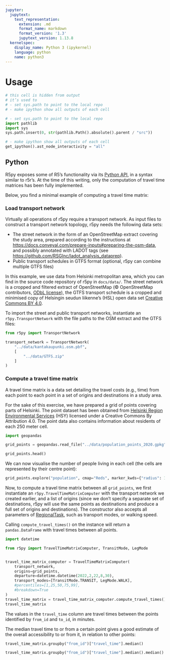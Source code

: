 ```yaml
---
jupyter:
  jupytext:
    text_representation:
      extension: .md
      format_name: markdown
      format_version: '1.3'
      jupytext_version: 1.13.8
  kernelspec:
    display_name: Python 3 (ipykernel)
    language: python
    name: python3
---
```


# Usage

```python nbsphinx="hidden" tags=["remove-cell"]
# this cell is hidden from output
# it’s used to 
# - set sys.path to point to the local repo
# - make ipython show all outputs of each cell

# - set sys.path to point to the local repo
import pathlib
import sys
sys.path.insert(0, str(pathlib.Path().absolute().parent / "src"))

# - make ipython show all outputs of each cell
get_ipython().ast_node_interactivity = "all"
```

## Python

R5py exposes some of R5’s functionality via its [Python API](reference.html), in a syntax similar to r5r’s. At the time of this writing, only the computation of travel time matrices has been fully implemented. 

Below, you find a minimal example of computing a travel time matrix:

<!-- #region tags=[] -->
### Load transport network

Virtually all operations of r5py require a transport network. As input files to construct a transport network topology, r5py needs the following data sets:

- The street network in the form of an OpenStreetMap extract covering the study area, prepared according to the instructions at https://docs.conveyal.com/prepare-inputs#preparing-the-osm-data, and possibly annotated with LADOT tags (see https://github.com/RSGInc/ladot_analysis_dataprep).
- Public transport schedules in GTFS format (optional, r5py can combine multiple GTFS files)

In this example, we use data from Helsinki metropolitan area, which you can find in the source code repository of r5py in `docs/data/`. The street network is a cropped and filtered extract of OpenStreetMap (© OpenStreetMap contributors, [ODbL license](https://www.openstreetmap.org/copyright)), the GTFS transport schedule is a cropped and minimised copy of Helsingin seudun liikenne’s (HSL) open data set [Creative Commons BY 4.0](https://www.hsl.fi/hsl/avoin-data#aineistojen-kayttoehdot).

To import the street and public transport networks, instantiate an `r5py.TransportNetwork` with the file paths to the OSM extract and the GTFS files:
<!-- #endregion -->

```python
from r5py import TransportNetwork

transport_network = TransportNetwork(
    "../data/kantakaupunki.osm.pbf",
    [
        "../data/GTFS.zip"
    ]
)
```

### Compute a travel time matrix

A travel time matrix is a data set detailing the travel costs (e.g., time) from each point to each point in a set of origins and destinations in a study area. 

For the sake of this exercise, we have prepared a grid of points covering parts of Helsinki. The point dataset has been obtained from [Helsinki Region Environmental Services](https://www.hsy.fi/en/environmental-information/open-data/avoin-data---sivut/population-grid-of-helsinki-metropolitan-area/) (HSY) licensed under a Creative Commons By Attribution 4.0. The point data also contains information about residents of each 250 meter cell.

```python
import geopandas

grid_points = geopandas.read_file("../data/population_points_2020.gpkg")

grid_points.head()
```


We can now visualise the number of people living in each cell (the cells are represented by their centre point):


```python
grid_points.explore("population", cmap="Reds", marker_kwds={"radius": 12})
```

Now, to compute a travel time matrix between all `grid_points`, we first instantiate an `r5py.TravelTimeMatrixComputer` with the transport network we created earlier, and a list of origins (since we don’t specify a separate set of destinations, r5py will use the same points as destinations and produce a full set of origins and destinations). The constructor also accepts all parameters of [RegionalTask](reference.html#r5py.RegionalTask), such as transport modes, or walking speed. 

Calling `compute_travel_times()` on the instance will return a `pandas.DataFrame` with travel times between all points.

```python
import datetime

from r5py import TravelTimeMatrixComputer, TransitMode, LegMode


travel_time_matrix_computer = TravelTimeMatrixComputer(
    transport_network,
    origins=grid_points,
    departure=datetime.datetime(2022,2,22,8,30),
    transport_modes=[TransitMode.TRANSIT, LegMode.WALK],
    #percentiles=[1,25,50,75,99],
    #breakdown=True
)
travel_time_matrix = travel_time_matrix_computer.compute_travel_times()
travel_time_matrix
```

The values in the `travel_time` column are travel times between the points identified by `from_id` and `to_id`, in minutes. 

The median travel time to or from a certain point gives a good estimate of the overall accessibility to or from it, in relation to other points:

```python tags=[]
travel_time_matrix.groupby("from_id")["travel_time"].median()
```

```python
travel_time_matrix.groupby("from_id")["travel_time"].median().median()
```
